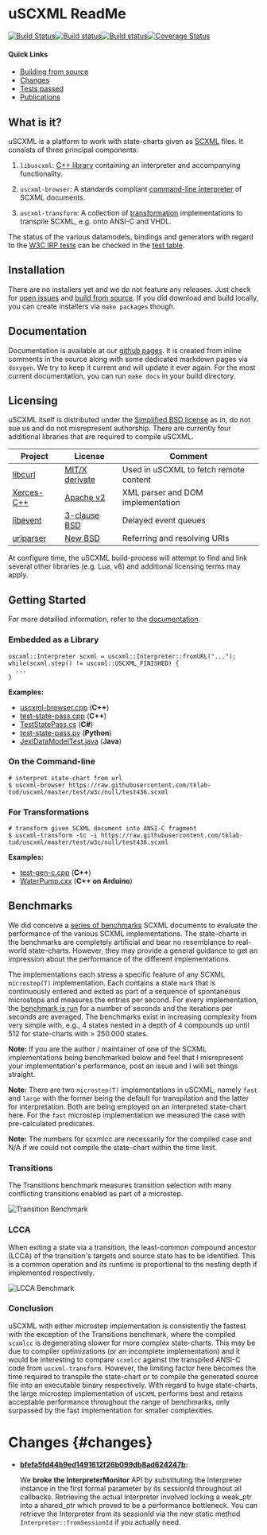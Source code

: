 # uSCXML ReadMe

[![Build Status](https://travis-ci.org/tklab-tud/uscxml.png?branch=master)](https://travis-ci.org/tklab-tud/uscxml)[![Build status](https://ci.appveyor.com/api/projects/status/b3mwo7w2qhtjal6f/branch/master?svg=true)](https://ci.appveyor.com/project/sradomski/uscxml/branch/master)[![Build status](https://scan.coverity.com/projects/11688/badge.svg)](https://scan.coverity.com/projects/tklab-tud-uscxml)[![Coverage Status](https://coveralls.io/repos/github/tklab-tud/uscxml/badge.svg?branch=master)](https://coveralls.io/github/tklab-tud/uscxml?branch=master)

#### Quick Links

- [Building from source](http://tklab-tud.github.io/uscxml/building.html)
- [Changes](docs/CHANGES.md)
- [Tests passed](test/w3c/TESTS.md)
- [Publications](docs/PUBLICATIONS.md)

## What is it?

uSCXML is a platform to work with state-charts given as
[SCXML](http://www.w3.org/TR/scxml/) files. It consists of three principal components:

 1. `libuscxml`: [C++ library](#embedded-as-a-library) containing an interpreter and accompanying functionality.

 2. `uscxml-browser`: A standards compliant [command-line interpreter](#on-the-command-line) of SCXML documents.
 
 3. `uscxml-transform`: A collection of [transformation](#for-transformations) implementations to transpile SCXML, e.g. onto ANSI-C and VHDL.

The status of the various datamodels, bindings and generators with regard to the [W3C IRP
tests](https://www.w3.org/Voice/2013/scxml-irp/) can be checked in the [test
table](test/w3c/TESTS.md).

## Installation

There are no installers yet and we do not feature any releases. Just check for [open issues](https://github.com/tklab-tud/uscxml/issues) and [build from source](http://tklab-tud.github.io/uscxml/building.html). If you did download and build locally, you can create installers via `make packages` though.

## Documentation

Documentation is available at our [github pages](http://tklab-tud.github.io/uscxml/). It is created from inline comments in the source along with some dedicated markdown pages via `doxygen`. We try to keep it current and will update it ever again. For the most current documentation, you can run `make docs` in your build directory.

## Licensing

uSCXML itself is distributed under the [Simplified BSD license](http://www.opensource.org/licenses/bsd-license) as in, do not sue
us and do not misrepresent authorship. There are currently four additional libraries that are required to compile uSCXML.

| Project | License | Comment |
|---------|---------|---------|
| [libcurl](https://curl.haxx.se/libcurl/) | [MIT/X derivate](https://curl.haxx.se/docs/copyright.html) | Used in uSCXML to fetch remote content |
| [Xerces-C++](https://xerces.apache.org/xerces-c/) | [Apache v2](http://www.apache.org/licenses/LICENSE-2.0.html) | XML parser and DOM implementation |
| [libevent](http://libevent.org) | [3-clause BSD](http://libevent.org/LICENSE.txt) | Delayed event queues |
| [uriparser](http://uriparser.sourceforge.net) | [New BSD](https://sourceforge.net/p/uriparser/git/ci/master/tree/COPYING) | Referring and resolving URIs |

At configure time, the uSCXML build-process will attempt to find and link several other libraries (e.g. Lua, v8) and additional licensing terms may apply.

## Getting Started

For more detailled information, refer to the [documentation](http://tklab-tud.github.io/uscxml).

### Embedded as a Library
    uscxml::Interpreter scxml = uscxml::Interpreter::fromURL("...");
    while(scxml.step() != uscxml::USCXML_FINISHED) {
      ...
    }

**Examples:**

* [uscxml-browser.cpp](https://github.com/tklab-tud/uscxml/blob/master/apps/uscxml-browser.cpp) (**C++**)
* [test-state-pass.cpp](https://github.com/tklab-tud/uscxml/blob/master/test/src/test-state-pass.cpp) (**C++**)
* [TestStatePass.cs](https://github.com/tklab-tud/uscxml/blob/master/contrib/csharp/bindings/TestStatePass.cs) (**C#**)
* [test-state-pass.py](https://github.com/tklab-tud/uscxml/blob/master/contrib/python/bindings/test-state-pass.py) (**Python**)
* [JexlDataModelTest.java](https://github.com/tklab-tud/uscxml/blob/master/contrib/java/bindings/org/uscxml/tests/JexlDataModelTest.java) (**Java**)




### On the Command-line
    # interpret state-chart from url
    $ uscxml-browser https://raw.githubusercontent.com/tklab-tud/uscxml/master/test/w3c/null/test436.scxml

### For Transformations
    # transform given SCXML document into ANSI-C fragment
    $ uscxml-transform -tc -i https://raw.githubusercontent.com/tklab-tud/uscxml/master/test/w3c/null/test436.scxml

**Examples:**

* [test-gen-c.cpp](https://github.com/tklab-tud/uscxml/blob/master/test/src/test-gen-c.cpp) (**C++**)
* [WaterPump.cxx](https://github.com/tklab-tud/uscxml/blob/master/apps/arduino/WaterPump.cxx) (**C++ on Arduino**)

## Benchmarks

We did conceive a [series of benchmarks](https://github.com/tklab-tud/uscxml/tree/master/test/benchmarks) SCXML documents to evaluate the performance of the various SCXML implementations. The state-charts in the benchmarks are completely artificial and bear no resemblance to real-world state-charts. However, they may provide a general guidance to get an impression about the performance of the different implementations.

The implementations each stress a specific feature of any SCXML `microstep(T)` implementation. Each contains a state `mark` that is continuously entered and exited as part of a sequence of spontaneous microsteps and measures the entries per second. For every implementation, the [benchmark is run](https://github.com/tklab-tud/uscxml/blob/master/contrib/benchmarks/run.sh) for a number of seconds and the iterations per seconds are averaged. The benchmarks exist in increasing complexity from very simple with, e.g., 4 states nested in a depth of 4 compounds up until 512 for state-charts with > 250.000 states.

**Note:** If you are the author / maintainer of one of the SCXML implementations being benchmarked below and feel that I misrepresent your implementation's performance, post an issue and I will set things straight.

**Note:** There are two `microstep(T)` implementations in uSCXML, namely `fast` and `large` with the former being the default for transpilation and the latter for interpretation. Both are being employed on an interpreted state-chart here. For the `fast` microstep implementation we measured the case with pre-calculated predicates.

**Note:** The numbers for scxmlcc are necessarily for the compiled case and N/A if we could not compile the state-chart within the time limit.

### Transitions

The Transitions benchmark measures transition selection with many conflicting transitions enabled as part of a microstep.

![Transition Benchmark](https://user-images.githubusercontent.com/980655/27858834-004c9c78-6177-11e7-8519-2f73f0ff9fb4.png)

### LCCA
When exiting a state via a transition, the least-common compound ancestor (LCCA) of the transition's targets and source state has to be identified. This is a common operation and its runtime is proportional to the nesting depth if implemented respectively.

![LCCA Benchmark](https://user-images.githubusercontent.com/980655/27858835-00527ecc-6177-11e7-85d2-46c83ad5ed71.png)

### Conclusion

uSCXML with either microstep implementation is consistently the fastest with the exception of the Transitions benchmark, where the compiled `scxmlcc` is degenerating slower for more complex state-charts. This may be due to compiler optimizations (or an incomplete implementation) and it would be interesting to compare `scxmlcc` against the transpiled ANSI-C code from `uscxml-transform`. However, the limiting factor here becomes the time required to transpile the state-chart or to compile the generated source file into an executable binary respectively. With regard to huge state-charts, the large microstep implementation of `uSCXML` performs best and retains acceptable performance throughout the range of benchmarks, only surpassed by the fast implementation for smaller complexities.

# Changes {#changes}

 * **[bfefa5fd44b9ed1491612f26b099db8ad624247b](https://github.com/tklab-tud/uscxml/pull/155/commits/bfefa5fd44b9ed1491612f26b099db8ad624247b):**

    We **broke the InterpreterMonitor** API by substituting the Interpreter instance in the first formal parameter by its sessionId throughout all callbacks. Retrieving the actual Interpreter involved locking a weak_ptr into a shared_ptr which proved to be a performance bottleneck. You can retrieve the Interpreter from its sessionId via the new static method `Interpreter::fromSessionId` if you actually need.

